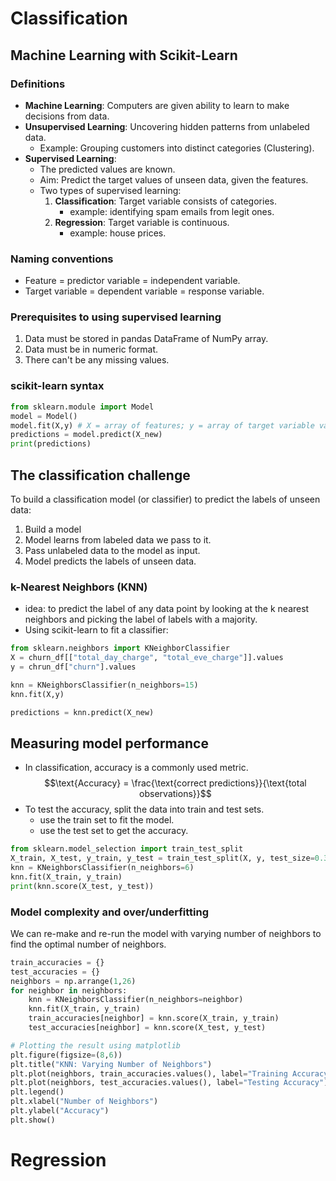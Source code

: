 # Classification

## Machine Learning with Scikit-Learn

### Definitions
- **Machine Learning**: Computers are given ability to learn to make decisions from data.
- **Unsupervised Learning**: Uncovering hidden patterns from unlabeled data.
    - Example: Grouping customers into distinct categories (Clustering).
- **Supervised Learning**:
    - The predicted values are known.
    - Aim: Predict the target values of unseen data, given the features. 
    - Two types of supervised learning:
        1. **Classification**: Target variable consists of categories.
            - example: identifying spam emails from legit ones. 
        1. **Regression**: Target variable is continuous. 
            - example: house prices.

### Naming conventions
- Feature = predictor variable = independent variable.
- Target variable = dependent variable = response variable.

### Prerequisites to using supervised learning
1. Data must be stored in pandas DataFrame of NumPy array.
1. Data must be in numeric format.
1. There can't be any missing values.

### scikit-learn syntax
```python
from sklearn.module import Model
model = Model()
model.fit(X,y) # X = array of features; y = array of target variable values
predictions = model.predict(X_new)
print(predictions)
```

## The classification challenge
To build a classification model (or classifier) to predict the labels of unseen data:
1. Build a model
1. Model learns from labeled data we pass to it.
1. Pass unlabeled data to the model as input.
1. Model predicts the labels of unseen data.

### k-Nearest Neighbors (KNN)
- idea: to predict the label of any data point by looking at the k nearest neighbors and picking the label of labels with a majority.
- Using scikit-learn to fit a classifier:
```python
from sklearn.neighbors import KNeighborClassifier
X = churn_df[["total_day_charge", "total_eve_charge"]].values
y = chrun_df["churn"].values

knn = KNeighborsClassifier(n_neighbors=15)
knn.fit(X,y)

predictions = knn.predict(X_new)
```

## Measuring model performance
- In classification, accuracy is a commonly used metric.
 $$\text{Accuracy} = \frac{\text{correct predictions}}{\text{total observations}}$$
- To test the accuracy, split the data into train and test sets.
    - use the train set to fit the model.
    - use the test set to get the accuracy.
```python
from sklearn.model_selection import train_test_split
X_train, X_test, y_train, y_test = train_test_split(X, y, test_size=0.3, random_state=21, stratify=y)
knn = KNeighborsClassifier(n_neighbors=6)
knn.fit(X_train, y_train)
print(knn.score(X_test, y_test))
```

### Model complexity and over/underfitting
We can re-make and re-run the model with varying number of neighbors to find the optimal number of neighbors. 
```python
train_accuracies = {}
test_accuracies = {}
neighbors = np.arrange(1,26)
for neighbor in neighbors:
    knn = KNeighborsClassifier(n_neighbors=neighbor)
    knn.fit(X_train, y_train)
    train_accuracies[neighbor] = knn.score(X_train, y_train)
    test_accuracies[neighbor] = knn.score(X_test, y_test)

# Plotting the result using matplotlib
plt.figure(figsize=(8,6))
plt.title("KNN: Varying Number of Neighbors")
plt.plot(neighbors, train_accuracies.values(), label="Training Accuracy")
plt.plot(neighbors, test_accuracies.values(), label="Testing Accuracy")
plt.legend()
plt.xlabel("Number of Neighbors")
plt.ylabel("Accuracy")
plt.show()
```
<div style="page-break-after: always"></div>

# Regression
